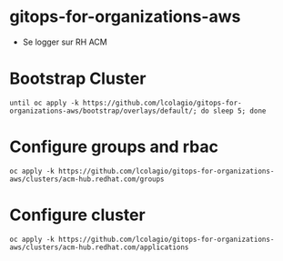 # gitops-for-organizations-aws


* Se logger sur RH ACM

# Bootstrap Cluster
```shell
until oc apply -k https://github.com/lcolagio/gitops-for-organizations-aws/bootstrap/overlays/default/; do sleep 5; done
```

# Configure groups and rbac

```shell
oc apply -k https://github.com/lcolagio/gitops-for-organizations-aws/clusters/acm-hub.redhat.com/groups
```

# Configure cluster
```shell
oc apply -k https://github.com/lcolagio/gitops-for-organizations-aws/clusters/acm-hub.redhat.com/applications
```
